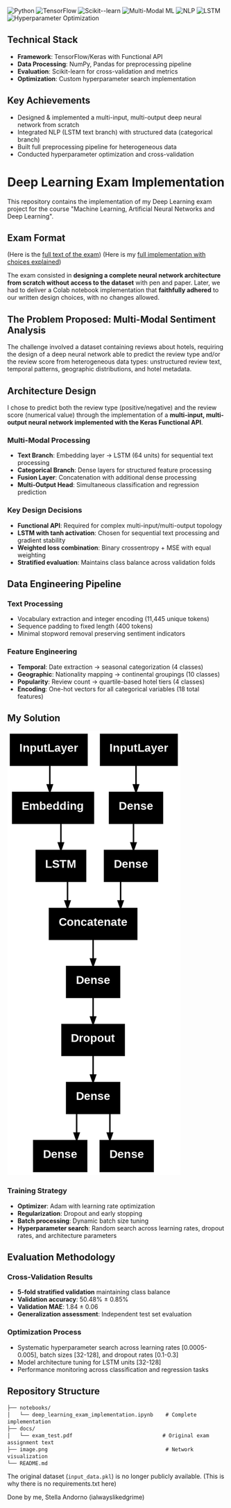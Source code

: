 ![Python](https://img.shields.io/badge/Python-3.9%2B-blue?logo=python)
![TensorFlow](https://img.shields.io/badge/TensorFlow-2.18-orange?logo=tensorflow)
![Scikit--learn](https://img.shields.io/badge/scikit--learn-1.5-F7931E?logo=scikit-learn)
![Multi-Modal ML](https://img.shields.io/badge/Multi--Modal-Neural%20Networks-red)
![NLP](https://img.shields.io/badge/NLP-Text%20Processing-brightgreen)
![LSTM](https://img.shields.io/badge/LSTM-Sequential%20Processing-green)
![Hyperparameter Optimization](https://img.shields.io/badge/Hyperparameter-Random%20Search-orange)


## Technical Stack

- **Framework**: TensorFlow/Keras with Functional API
- **Data Processing**: NumPy, Pandas for preprocessing pipeline
- **Evaluation**: Scikit-learn for cross-validation and metrics
- **Optimization**: Custom hyperparameter search implementation

## Key Achievements
-	Designed & implemented a multi-input, multi-output deep neural network from scratch
- Integrated NLP (LSTM text branch) with structured data (categorical branch)
- Built full preprocessing pipeline for heterogeneous data
- Conducted hyperparameter optimization and cross-validation


# Deep Learning Exam Implementation

This repository contains the implementation of my Deep Learning exam project for the course "Machine Learning, Artificial Neural Networks and Deep Learning".

## Exam Format 
(Here is the [full text of the exam](docs/exam_test.pdf))
(Here is my [full implementation with choices explained](deep_learning_exam_implementation.ipynb))

The exam consisted in **designing a complete neural network architecture from scratch without access to the dataset** with pen and paper. Later, we had to deliver a Colab notebook implementation that **faithfully adhered** to our written design choices, with no changes allowed.  

## The Problem Proposed: Multi-Modal Sentiment Analysis
The challenge involved a dataset containing reviews about hotels, requiring the design of a deep neural network able to predict the review type and/or the review score from heterogeneous data types: unstructured review text, temporal patterns, geographic distributions, and hotel metadata.


## Architecture Design 
I chose to predict both the review type (positive/negative) and the review score (numerical value) through the implementation of a **multi-input, multi-output neural network implemented with the Keras Functional API**.

### Multi-Modal Processing
- **Text Branch**: Embedding layer → LSTM (64 units) for sequential text processing
- **Categorical Branch**: Dense layers for structured feature processing  
- **Fusion Layer**: Concatenation with additional dense processing
- **Multi-Output Head**: Simultaneous classification and regression prediction

### Key Design Decisions
- **Functional API**: Required for complex multi-input/multi-output topology
- **LSTM with tanh activation**: Chosen for sequential text processing and gradient stability
- **Weighted loss combination**: Binary crossentropy + MSE with equal weighting
- **Stratified evaluation**: Maintains class balance across validation folds

## Data Engineering Pipeline

### Text Processing
- Vocabulary extraction and integer encoding (11,445 unique tokens)
- Sequence padding to fixed length (400 tokens)
- Minimal stopword removal preserving sentiment indicators

### Feature Engineering
- **Temporal**: Date extraction → seasonal categorization (4 classes)
- **Geographic**: Nationality mapping → continental groupings (10 classes)
- **Popularity**: Review count → quartile-based hotel tiers (4 classes)
- **Encoding**: One-hot vectors for all categorical variables (18 total features)

## My Solution  

![alt text](image.png)

### Training Strategy
- **Optimizer**: Adam with learning rate optimization
- **Regularization**: Dropout and early stopping
- **Batch processing**: Dynamic batch size tuning
- **Hyperparameter search**: Random search across learning rates, dropout rates, and architecture parameters

## Evaluation Methodology

### Cross-Validation Results
- **5-fold stratified validation** maintaining class balance
- **Validation accuracy**: 50.48% ± 0.85%
- **Validation MAE**: 1.84 ± 0.06
- **Generalization assessment**: Independent test set evaluation

### Optimization Process
- Systematic hyperparameter search across learning rates [0.0005-0.005], batch sizes [32-128], and dropout rates [0.1-0.3]
- Model architecture tuning for LSTM units [32-128]
- Performance monitoring across classification and regression tasks

## Repository Structure

```
├── notebooks/
│   └── deep_learning_exam_implementation.ipynb    # Complete implementation
├── docs/
│   └── exam_test.pdf                             # Original exam assignment text
├── image.png                                      # Network visualization
└── README.md
```

The original dataset (`input_data.pkl`) is no longer publicly available. (This is why there is no requirements.txt here)

Done by me, Stella Andorno (ialwayslikedgrime)